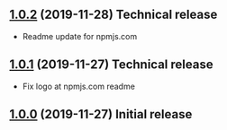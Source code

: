<a name="1.0.2"></a>
## [1.0.2](https://github.com/kolkov/angular-editor/compare/v1.0.1...v1.0.2) (2019-11-28) Technical release
* Readme update for npmjs.com

<a name="1.0.1"></a>
## [1.0.1](https://github.com/kolkov/angular-editor/compare/v1.0.0...v1.0.1) (2019-11-27) Technical release
* Fix logo at npmjs.com readme

<a name="1.0.0"></a>
## [1.0.0](https://github.com/kolkov/angular-editor/compare/v1.0.0-rc.2...v1.0.0) (2019-11-27) Initial release
